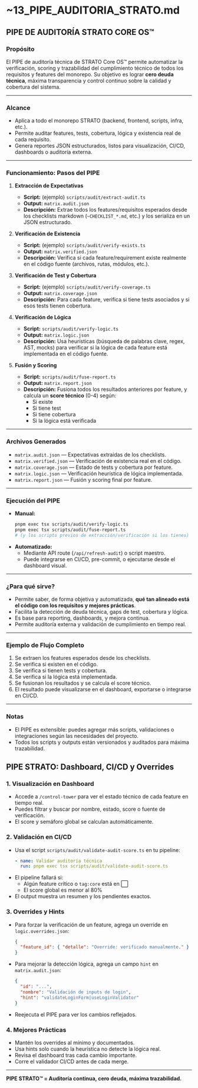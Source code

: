 # ~13_PIPE_AUDITORIA_STRATO.md

## PIPE DE AUDITORÍA STRATO CORE OS™

### Propósito
El PIPE de auditoría técnica de STRATO Core OS™ permite automatizar la verificación, scoring y trazabilidad del cumplimiento técnico de todos los requisitos y features del monorepo. Su objetivo es lograr **cero deuda técnica**, máxima transparencia y control continuo sobre la calidad y cobertura del sistema.

---

### Alcance
- Aplica a todo el monorepo STRATO (backend, frontend, scripts, infra, etc.).
- Permite auditar features, tests, cobertura, lógica y existencia real de cada requisito.
- Genera reportes JSON estructurados, listos para visualización, CI/CD, dashboards o auditoría externa.

---

### Funcionamiento: Pasos del PIPE

1. **Extracción de Expectativas**
   - **Script:** (ejemplo) `scripts/audit/extract-audit.ts`
   - **Output:** `matrix.audit.json`
   - **Descripción:** Extrae todos los features/requisitos esperados desde los checklists markdown (`~CHECKLIST_*.md`, etc.) y los serializa en un JSON estructurado.

2. **Verificación de Existencia**
   - **Script:** (ejemplo) `scripts/audit/verify-exists.ts`
   - **Output:** `matrix.verified.json`
   - **Descripción:** Verifica si cada feature/requirement existe realmente en el código fuente (archivos, rutas, módulos, etc.).

3. **Verificación de Test y Cobertura**
   - **Script:** (ejemplo) `scripts/audit/verify-coverage.ts`
   - **Output:** `matrix.coverage.json`
   - **Descripción:** Para cada feature, verifica si tiene tests asociados y si esos tests tienen cobertura.

4. **Verificación de Lógica**
   - **Script:** `scripts/audit/verify-logic.ts`
   - **Output:** `matrix.logic.json`
   - **Descripción:** Usa heurísticas (búsqueda de palabras clave, regex, AST, mocks) para verificar si la lógica de cada feature está implementada en el código fuente.

5. **Fusión y Scoring**
   - **Script:** `scripts/audit/fuse-report.ts`
   - **Output:** `matrix.report.json`
   - **Descripción:** Fusiona todos los resultados anteriores por feature, y calcula un **score técnico** (0-4) según:
     - Si existe
     - Si tiene test
     - Si tiene cobertura
     - Si la lógica está verificada

---

### Archivos Generados
- `matrix.audit.json` — Expectativas extraídas de los checklists.
- `matrix.verified.json` — Verificación de existencia real en el código.
- `matrix.coverage.json` — Estado de tests y cobertura por feature.
- `matrix.logic.json` — Verificación heurística de lógica implementada.
- `matrix.report.json` — Fusión y scoring final por feature.

---

### Ejecución del PIPE

- **Manual:**
  ```sh
  pnpm exec tsx scripts/audit/verify-logic.ts
  pnpm exec tsx scripts/audit/fuse-report.ts
  # (y los scripts previos de extracción/verificación si los tienes)
  ```
- **Automatizado:**
  - Mediante API route (`/api/refresh-audit`) o script maestro.
  - Puede integrarse en CI/CD, pre-commit, o ejecutarse desde el dashboard visual.

---

### ¿Para qué sirve?
- Permite saber, de forma objetiva y automatizada, **qué tan alineado está el código con los requisitos y mejores prácticas**.
- Facilita la detección de deuda técnica, gaps de test, cobertura y lógica.
- Es base para reporting, dashboards, y mejora continua.
- Permite auditoría externa y validación de cumplimiento en tiempo real.

---

### Ejemplo de Flujo Completo

1. Se extraen los features esperados desde los checklists.
2. Se verifica si existen en el código.
3. Se verifica si tienen tests y cobertura.
4. Se verifica si la lógica está implementada.
5. Se fusionan los resultados y se calcula el score técnico.
6. El resultado puede visualizarse en el dashboard, exportarse o integrarse en CI/CD.

---

### Notas
- El PIPE es extensible: puedes agregar más scripts, validaciones o integraciones según las necesidades del proyecto.
- Todos los scripts y outputs están versionados y auditados para máxima trazabilidad.

## PIPE STRATO: Dashboard, CI/CD y Overrides

### 1. Visualización en Dashboard
- Accede a `/control-tower` para ver el estado técnico de cada feature en tiempo real.
- Puedes filtrar y buscar por nombre, estado, score o fuente de verificación.
- El score y semáforo global se calculan automáticamente.

### 2. Validación en CI/CD
- Usa el script `scripts/audit/validate-audit-score.ts` en tu pipeline:
  ```yaml
  - name: Validar auditoría técnica
    run: pnpm exec tsx scripts/audit/validate-audit-score.ts
  ```
- El pipeline fallará si:
  - Algún feature crítico o `tag:core` está en ⬜️
  - El score global es menor al 80%
- El output muestra un resumen y los pendientes exactos.

### 3. Overrides y Hints
- Para forzar la verificación de un feature, agrega un override en `logic.overrides.json`:
  ```json
  {
    "feature_id": { "detalle": "Override: verificado manualmente." }
  }
  ```
- Para mejorar la detección lógica, agrega un campo `hint` en `matrix.audit.json`:
  ```json
  {
    "id": "...",
    "nombre": "Validación de inputs de login",
    "hint": "validateLoginForm|useLoginValidator"
  }
  ```
- Reejecuta el PIPE para ver los cambios reflejados.

### 4. Mejores Prácticas
- Mantén los overrides al mínimo y documentados.
- Usa hints solo cuando la heurística no detecte la lógica real.
- Revisa el dashboard tras cada cambio importante.
- Corre el validador CI/CD antes de cada merge.

---

**PIPE STRATO™ = Auditoría continua, cero deuda, máxima trazabilidad.** 
